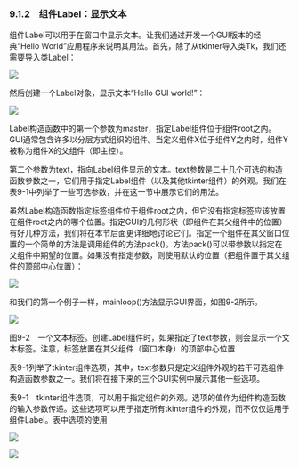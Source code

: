    

### 9.1.2　组件Label：显示文本

组件Label可以用于在窗口中显示文本。让我们通过开发一个GUI版本的经典“Hello World”应用程序来说明其用法。首先，除了从tkinter导入类Tk，我们还需要导入类Label：

![](0-Assets/Epubook/程序员编程语言经典合集（计算机科学丛书5册套装），javapython编程语言含经典教材龙书《编译原理》%20(Bruce%20Eckel%20%20Alfred%20V.%20Aho%20%20Monica%20S.%20Lam%20etc.)%20(Z-Library)/images/image08987.jpeg)

然后创建一个Label对象，显示文本“Hello GUI world!”：

![](0-Assets/Epubook/程序员编程语言经典合集（计算机科学丛书5册套装），javapython编程语言含经典教材龙书《编译原理》%20(Bruce%20Eckel%20%20Alfred%20V.%20Aho%20%20Monica%20S.%20Lam%20etc.)%20(Z-Library)/images/image08988.jpeg)

Label构造函数中的第一个参数为master，指定Label组件位于组件root之内。GUI通常包含许多以分层方式组织的组件。当定义组件X位于组件Y之内时，组件Y被称为组件X的父组件（即主控）。

第二个参数为text，指向Label组件显示的文本。text参数是二十几个可选的构造函数参数之一，它们用于指定Label组件（以及其他tkinter组件）的外观。我们在表9-1中列举了一些可选参数，并在这一节中展示它们的用法。

虽然Label构造函数指定标签组件位于组件root之内，但它没有指定标签应该放置在组件root之内的哪个位置。指定GUI的几何形状（即组件在其父组件中的位置）有好几种方法，我们将在本节后面更详细地讨论它们。指定一个组件在其父窗口位置的一个简单的方法是调用组件的方法pack()。方法pack()可以带参数以指定在父组件中期望的位置。如果没有指定参数，则使用默认的位置（把组件置于其父组件的顶部中心位置）：

![](0-Assets/Epubook/程序员编程语言经典合集（计算机科学丛书5册套装），javapython编程语言含经典教材龙书《编译原理》%20(Bruce%20Eckel%20%20Alfred%20V.%20Aho%20%20Monica%20S.%20Lam%20etc.)%20(Z-Library)/images/image08989.jpeg)

和我们的第一个例子一样，mainloop()方法显示GUI界面，如图9-2所示。

![](0-Assets/Epubook/程序员编程语言经典合集（计算机科学丛书5册套装），javapython编程语言含经典教材龙书《编译原理》%20(Bruce%20Eckel%20%20Alfred%20V.%20Aho%20%20Monica%20S.%20Lam%20etc.)%20(Z-Library)/images/image08990.jpeg)

图9-2　一个文本标签。创建Label组件时，如果指定了text参数，则会显示一个文本标签。注意，标签放置在其父组件（窗口本身）的顶部中心位置

表9-1列举了tkinter组件选项，其中，text参数只是定义组件外观的若干可选组件构造函数参数之一。我们将在接下来的三个GUI实例中展示其他一些选项。

表9-1　tkinter组件选项，可以用于指定组件的外观。选项的值作为组件构造函数的输入参数传递。这些选项可以用于指定所有tkinter组件的外观，而不仅仅适用于组件Label。表中选项的使用

![](0-Assets/Epubook/程序员编程语言经典合集（计算机科学丛书5册套装），javapython编程语言含经典教材龙书《编译原理》%20(Bruce%20Eckel%20%20Alfred%20V.%20Aho%20%20Monica%20S.%20Lam%20etc.)%20(Z-Library)/images/image08991.jpeg)

![](0-Assets/Epubook/程序员编程语言经典合集（计算机科学丛书5册套装），javapython编程语言含经典教材龙书《编译原理》%20(Bruce%20Eckel%20%20Alfred%20V.%20Aho%20%20Monica%20S.%20Lam%20etc.)%20(Z-Library)/images/image08992.jpeg)